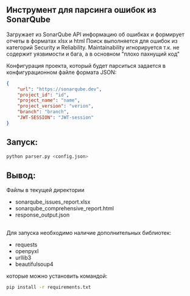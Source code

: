 ## Инструмент для парсинга ошибок из SonarQube
Загружает из SonarQube API информацию об ошибках и формирует отчеты в форматах xlsx и html
Поиск выполняется для ошибок из категорий Security и Reliability. Maintainability игнорируется т.к. не содержит уязвимости и бага, а в основном "плохо пахнущий код"

Конфигурация проекта, который будет парситься задается в конфигурационном файле формата JSON:
```JSON
{
    "url": "https://sonarqube.dev",
	"project_id": "id",
	"project_name": "name",
	"project_version": "verion",
	"branch": "branch",
    "JWT-SESSION": "JWT-session"
}
```


## Запуск:
```bash
python parser.py <config.json>
```
## Вывод:
Файлы в текущей директории
- sonarqube_issues_report.xlsx
- sonarqube_comprehensive_report.html
- response_output.json

##
Для запуска необходимо наличие дополнительных библиотек:
- requests
- openpyxl
- urllib3
- beautifulsoup4

которые можно установить командой:
```bash
pip install -r requirements.txt
```



